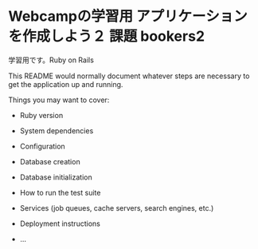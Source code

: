 # Webcampの学習用 アプリケーションを作成しよう２ 課題 bookers2
学習用です。Ruby on Rails

This README would normally document whatever steps are necessary to get the
application up and running.

Things you may want to cover:

* Ruby version

* System dependencies

* Configuration

* Database creation

* Database initialization

* How to run the test suite

* Services (job queues, cache servers, search engines, etc.)

* Deployment instructions

* ...
